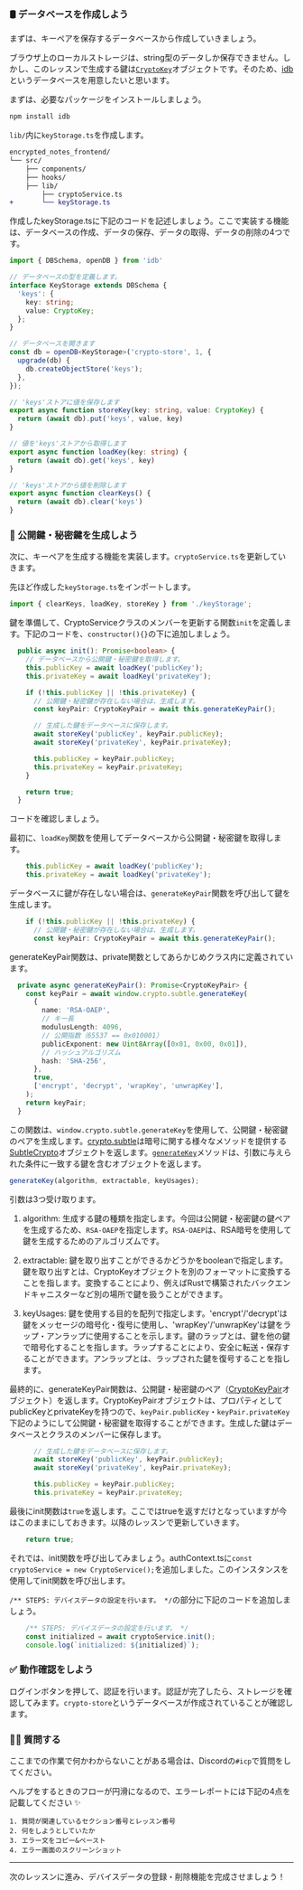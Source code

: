 ### 🛢 データベースを作成しよう

まずは、キーペアを保存するデータベースから作成していきましょう。

ブラウザ上のローカルストレージは、string型のデータしか保存できません。しかし、このレッスンで生成する鍵は[`CryptoKey`](https://developer.mozilla.org/ja/docs/Web/API/CryptoKey)オブジェクトです。そのため、[idb](https://github.com/jakearchibald/idb#readme)というデータベースを用意したいと思います。

まずは、必要なパッケージをインストールしましょう。

```bash
npm install idb
```

`lib/`内に`keyStorage.ts`を作成します。

```diff
encrypted_notes_frontend/
└── src/
    ├── components/
    ├── hooks/
    ├── lib/
        ├── cryptoService.ts
+       └── keyStorage.ts
```

作成したkeyStorage.tsに下記のコードを記述しましょう。ここで実装する機能は、データベースの作成、データの保存、データの取得、データの削除の4つです。

```ts
import { DBSchema, openDB } from 'idb'

// データベースの型を定義します。
interface KeyStorage extends DBSchema {
  'keys': {
    key: string;
    value: CryptoKey;
  };
}

// データベースを開きます
const db = openDB<KeyStorage>('crypto-store', 1, {
  upgrade(db) {
    db.createObjectStore('keys');
  },
});

// 'keys'ストアに値を保存します
export async function storeKey(key: string, value: CryptoKey) {
  return (await db).put('keys', value, key)
}

// 値を'keys'ストアから取得します
export async function loadKey(key: string) {
  return (await db).get('keys', key)
}

// 'keys'ストアから値を削除します
export async function clearKeys() {
  return (await db).clear('keys')
}

```

### 🔑 公開鍵・秘密鍵を生成しよう

次に、キーペアを生成する機能を実装します。`cryptoService.ts`を更新していきます。

先ほど作成した`keyStorage.ts`をインポートします。

```ts
import { clearKeys, loadKey, storeKey } from './keyStorage';
```

鍵を準備して、CryptoServiceクラスのメンバーを更新する関数`init`を定義します。下記のコードを、`constructor(){}`の下に追加しましょう。

```ts
  public async init(): Promise<boolean> {
    // データベースから公開鍵・秘密鍵を取得します。
    this.publicKey = await loadKey('publicKey');
    this.privateKey = await loadKey('privateKey');

    if (!this.publicKey || !this.privateKey) {
      // 公開鍵・秘密鍵が存在しない場合は、生成します。
      const keyPair: CryptoKeyPair = await this.generateKeyPair();

      // 生成した鍵をデータベースに保存します。
      await storeKey('publicKey', keyPair.publicKey);
      await storeKey('privateKey', keyPair.privateKey);

      this.publicKey = keyPair.publicKey;
      this.privateKey = keyPair.privateKey;
    }

    return true;
  }
```

コードを確認しましょう。

最初に、`loadKey`関数を使用してデータベースから公開鍵・秘密鍵を取得します。

```ts
    this.publicKey = await loadKey('publicKey');
    this.privateKey = await loadKey('privateKey');
```

データベースに鍵が存在しない場合は、`generateKeyPair`関数を呼び出して鍵を生成します。

```ts
    if (!this.publicKey || !this.privateKey) {
      // 公開鍵・秘密鍵が存在しない場合は、生成します。
      const keyPair: CryptoKeyPair = await this.generateKeyPair();
```

generateKeyPair関数は、private関数としてあらかじめクラス内に定義されています。

```ts
  private async generateKeyPair(): Promise<CryptoKeyPair> {
    const keyPair = await window.crypto.subtle.generateKey(
      {
        name: 'RSA-OAEP',
        // キー長
        modulusLength: 4096,
        // 公開指数（65537 == 0x010001）
        publicExponent: new Uint8Array([0x01, 0x00, 0x01]),
        // ハッシュアルゴリズム
        hash: 'SHA-256',
      },
      true,
      ['encrypt', 'decrypt', 'wrapKey', 'unwrapKey'],
    );
    return keyPair;
  }
```

この関数は、`window.crypto.subtle.generateKey`を使用して、公開鍵・秘密鍵のペアを生成します。[crypto.subtle](https://developer.mozilla.org/ja/docs/Web/API/Crypto/subtle)は暗号に関する様々なメソッドを提供する[SubtleCrypto](https://developer.mozilla.org/ja/docs/Web/API/SubtleCrypto)オブジェクトを返します。[`generateKey`](https://developer.mozilla.org/ja/docs/Web/API/SubtleCrypto/generateKey)メソッドは、引数に与えられた条件に一致する鍵を含むオブジェクトを返します。

```javascript
generateKey(algorithm, extractable, keyUsages);
```

引数は3つ受け取ります。
1. algorithm: 生成する鍵の種類を指定します。今回は公開鍵・秘密鍵の鍵ペアを生成するため、`RSA-OAEP`を指定します。`RSA-OAEP`は、RSA暗号を使用して鍵を生成するためのアルゴリズムです。

2. extractable: 鍵を取り出すことができるかどうかをbooleanで指定します。鍵を取り出すとは、CryptoKeyオブジェクトを別のフォーマットに変換することを指します。変換することにより、例えばRustで構築されたバックエンドキャニスターなど別の場所で鍵を扱うことができます。

3. keyUsages: 鍵を使用する目的を配列で指定します。'encrypt'/'decrypt'は鍵をメッセージの暗号化・復号に使用し、'wrapKey'/'unwrapKey'は鍵をラップ・アンラップに使用することを示します。鍵のラップとは、鍵を他の鍵で暗号化することを指します。ラップすることにより、安全に転送・保存することができます。アンラップとは、ラップされた鍵を復号することを指します。

最終的に、generateKeyPair関数は、公開鍵・秘密鍵のペア（[CryptoKeyPair](https://developer.mozilla.org/ja/docs/Web/API/CryptoKeyPair)オブジェクト）を返します。CryptoKeyPairオブジェクトは、プロパティとしてpublicKeyとprivateKeyを持つので、`keyPair.publicKey`・`keyPair.privateKey`下記のようにして公開鍵・秘密鍵を取得することができます。生成した鍵はデータベースとクラスのメンバーに保存します。

```ts
      // 生成した鍵をデータベースに保存します。
      await storeKey('publicKey', keyPair.publicKey);
      await storeKey('privateKey', keyPair.privateKey);

      this.publicKey = keyPair.publicKey;
      this.privateKey = keyPair.privateKey;
```

最後にinit関数は`true`を返します。ここではtrueを返すだけとなっていますが今はこのままにしておきます。以降のレッスンで更新していきます。

```ts
    return true;
```

それでは、init関数を呼び出してみましょう。authContext.tsに`const cryptoService = new CryptoService();`を追加しました。このインスタンスを使用してinit関数を呼び出します。

`/** STEP5: デバイスデータの設定を行います。 */`の部分に下記のコードを追加しましょう。

```ts
    /** STEP5: デバイスデータの設定を行います。 */
    const initialized = await cryptoService.init();
    console.log(`initialized: ${initialized}`);
```

### ✅ 動作確認をしよう

ログインボタンを押して、認証を行います。認証が完了したら、ストレージを確認してみます。`crypto-store`というデータベースが作成されていることが確認します。

<!-- TODO: 画像を追加（Application->Storage->IndexedDB->crypto-store->keys） -->

### 🙋‍♂️ 質問する

ここまでの作業で何かわからないことがある場合は、Discordの`#icp`で質問をしてください。

ヘルプをするときのフローが円滑になるので、エラーレポートには下記の4点を記載してください ✨

```
1. 質問が関連しているセクション番号とレッスン番号
2. 何をしようとしていたか
3. エラー文をコピー&ペースト
4. エラー画面のスクリーンショット
```

---

次のレッスンに進み、デバイスデータの登録・削除機能を完成させましょう！